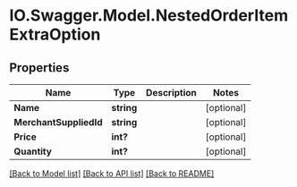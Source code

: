 # IO.Swagger.Model.NestedOrderItemExtraOption
## Properties

Name | Type | Description | Notes
------------ | ------------- | ------------- | -------------
**Name** | **string** |  | [optional] 
**MerchantSuppliedId** | **string** |  | [optional] 
**Price** | **int?** |  | [optional] 
**Quantity** | **int?** |  | [optional] 

[[Back to Model list]](../README.md#documentation-for-models) [[Back to API list]](../README.md#documentation-for-api-endpoints) [[Back to README]](../README.md)

